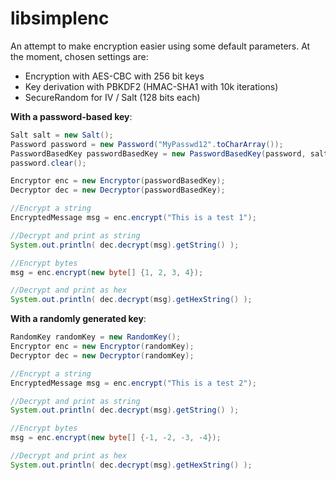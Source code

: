 libsimplenc
===========

An attempt to make encryption easier using some default parameters. At the moment, chosen settings are:

- Encryption with AES-CBC with 256 bit keys
- Key derivation with PBKDF2 (HMAC-SHA1 with 10k iterations)
- SecureRandom for IV / Salt (128 bits each)

**With a password-based key**:

```java
Salt salt = new Salt();
Password password = new Password("MyPasswd12".toCharArray());
PasswordBasedKey passwordBasedKey = new PasswordBasedKey(password, salt);
password.clear();

Encryptor enc = new Encryptor(passwordBasedKey);
Decryptor dec = new Decryptor(passwordBasedKey);

//Encrypt a string
EncryptedMessage msg = enc.encrypt("This is a test 1");

//Decrypt and print as string
System.out.println( dec.decrypt(msg).getString() );

//Encrypt bytes
msg = enc.encrypt(new byte[] {1, 2, 3, 4});

//Decrypt and print as hex
System.out.println( dec.decrypt(msg).getHexString() );
```

**With a randomly generated key**:

```java
RandomKey randomKey = new RandomKey();
Encryptor enc = new Encryptor(randomKey);
Decryptor dec = new Decryptor(randomKey);

//Encrypt a string
EncryptedMessage msg = enc.encrypt("This is a test 2");

//Decrypt and print as string
System.out.println( dec.decrypt(msg).getString() );

//Encrypt bytes
msg = enc.encrypt(new byte[] {-1, -2, -3, -4});

//Decrypt and print as hex
System.out.println( dec.decrypt(msg).getHexString() );
```
